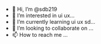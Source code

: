 - 👋 Hi, I’m @sdb219
- 👀 I’m interested in ui ux...
- 🌱 I’m currently learning ui ux sd...
- 💞️ I’m looking to collaborate on ...
- 📫 How to reach me ...

<!---
sdb219/sdb219 is a ✨ special ✨ repository because its `README.md` (this file) appears on your GitHub profile.
You can click the Preview link to take a look at your changes.
--->
